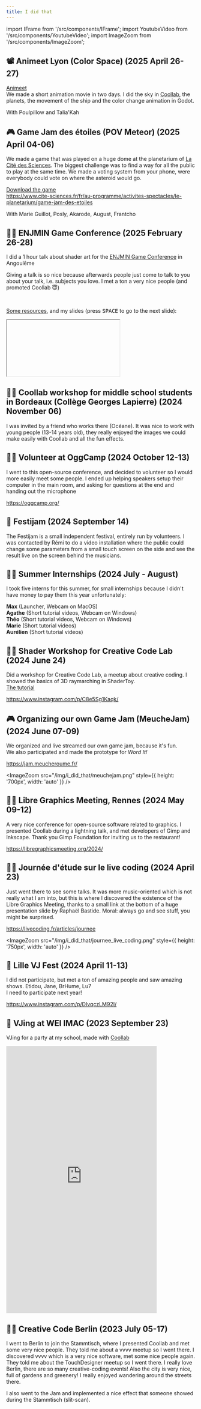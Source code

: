 ```yaml
---
title: I did that
---
```

import IFrame from '/src/components/IFrame';
import YoutubeVideo from '/src/components/YoutubeVideo';
import ImageZoom from '/src/components/ImageZoom';

<!-- ## Lille VJ Fest (2025 May 15-17)

Anecdote : j'ai pas candidaté assez tôt, ils ont fermé les inscriptions. Puis j'ai envoyé un mail pour forcer et j'ai quand même pû y aller grâce à des désistetements.
Morale / Note to myself: 
- Pas remettre les choses au lendemain
- Faut avoir du culot parfois et tenter / forcer

## 👩‍🏫 Summer Internships (2025 May 05 - August 01)

I took three interns this summer:

**Anna-Maria** (Website Overhaul)<br/>
**Elvin** (Automated tests & Scripting API)<br/>
**Anass** (Launcher improvements)<br/>

<!-- TODO take a picture with them at Lille VJ Fest -->

## 📽 Animeet Lyon (Color Space) (2025 April 26-27)

[Animeet](https://linktr.ee/animeet.fr)<br/>
We made a short animation movie in two days. I did the sky in [Coollab](https://coollab-art.com/), the planets, the movement of the ship and the color change animation in Godot.

With Poulpillow and Talia'Kah
<YoutubeVideo url = "b00Np7oSVOY"/>

## 🎮 Game Jam des étoiles (POV Meteor) (2025 April 04-06)

We made a game that was played on a huge dome at the planetarium of [La Cité des Sciences](https://www.cite-sciences.fr/fr/accueil). The biggest challenge was to find a way for all the public to play at the same time. We made a voting system from your phone, were everybody could vote on where the asteroid would go.

[Download the game](https://github.com/JulesFouchy/POV_Meteore/raw/refs/heads/main/Builds/final3bis%202K.zip?download=)<br/>
https://www.cite-sciences.fr/fr/au-programme/activites-spectacles/le-planetarium/game-jam-des-etoiles

With Marie Guillot, Posly, Akarode, August, Frantcho
<YoutubeVideo url = "Vkpi0ViUFbU?start=200"/>

## 👩‍🏫 ENJMIN Game Conference (2025 February 26-28)

I did a 1 hour talk about shader art for the [ENJMIN Game Conference](https://enjmin.cnam.fr/enjmin-game-conferences/enjmin-game-conferences-1111200.kjsp) in Angoulême<br/>

Giving a talk is so nice because afterwards people just come to talk to you about your talk, i.e. subjects you love. I met a ton a very nice people (and promoted Coollab 😇)

<YoutubeVideo url="3ZUsnGyC4NE"/>
<br/>

[Some resources](https://github.com/JulesFouchy/Faire-de-l-art-avec-des-maths), and my slides (press <kbd>SPACE</kbd> to go to the next slide):<br/>
<IFrame url="https://julesfouchy.github.io/Faire-de-l-art-avec-des-maths/"/>
<br/>

And a small interview I gave for the conference:
<YoutubeVideo url="Im064SnzIh4"/>

## 🥳 Coollab 1.0 Release (2025 February 25)

I finally released the 1.0 version of [Coollab](https://coollab-art.com/)! After 4.5 years of development, with the release of the Launcher I think the software is finally stable enough to go out of the beta phase. (And also I'm starting to have a few users, so I can't break everything all the time anymore 🙄)

<ImageZoom src="/img/i_did_that/Coollab%20V1.png"/>

## 🎮 Game Jam DS (Platformeuche) (2025 February 14-16)

A platformer almost entirely in the dark (because we didn't want to have to find assets to decorate the level 😇)


[Download the game](https://meucheroume.itch.io/platformeuche)

With MeucheRoume
<YoutubeVideo url = "sS-Hwup0DFA"/>

<!-- ## 😴 Started a regular sleep schedule (2025 February 13)

As of writing this (3 months later) I'm still holding on to it and I really like it. I am now a morning person, working intensely from 8a.m. to 2p.m., then taking a nap, and then chilling for the rest of the day.

<YoutubeVideo url = "ZKNQ6gsW45M"/> -->

## 📽 48-Hour Short Film Challenge (Histoires de Sorcières) (2025 January 17-19)

I did the credit sequence (with [Coollab](https://coollab-art.com/)) in this short movie made by two friends (MeucheRoume and Talia'Kah)

<YoutubeVideo url = "JyoaZSxrji4?start=144"/>

## 🥳 Word It! release (2025 January 02)

After 7 months of development, we released our first mobile game!

With MeucheRoume we wanted to try make a small mobile game and see if we could make some money off of it. We didn't, but it was fun doing my first project with Godot! I really really love this engine, definitely the best for 2D games.

[Download it on the Play Store](https://play.google.com/store/apps/details?id=com.meuchecorp.wordit)

<iframe width="401" height="712" src="https://www.youtube.com/embed/lLnY5TpJuUo" title="[Word It!] Demo" frameborder="0" allow="accelerometer; autoplay; clipboard-write; encrypted-media; gyroscope; picture-in-picture; web-share" referrerpolicy="strict-origin-when-cross-origin" allowfullscreen></iframe>

<!-- 
## Workshops chataigne ?

## Prez coollab ptut à la cité des sciences (et ptut en général) -->

<!-- ## Début club débat -->

<!-- ## Read Thinking fast and slow (2024 December 25) -->

## 👩‍🏫 Coollab workshop for middle school students in Bordeaux (Collège Georges Lapierre) (2024 November 06)

I was invited by a friend who works there (Océane). It was nice to work with young people (13-14 years old), they really enjoyed the images we could make easily with Coollab and all the fun effects.

<ImageZoom src="/img/i_did_that/college_bordeau.png"/>

## 👩‍🏫 Volunteer at OggCamp (2024 October 12-13)

I went to this open-source conference, and decided to volunteer so I would more easily meet some people. I ended up helping speakers setup their computer in the main room, and asking for questions at the end and handing out the microphone

https://oggcamp.org/
<ImageZoom src="/img/i_did_that/oggcamp%202024.png"/>

## 🎊 Festijam (2024 September 14)

The Festijam is a small independent festival, entirely run by volunteers. I was contacted by Rémi to do a video installation where the public could change some parameters from a small touch screen on the side and see the result live on the screen behind the musicians.
<YoutubeVideo url = "m5ies_OsDD4?start=144"/>


<!-- ## Read Mindful Design -->

## 👩‍🏫 Summer Internships (2024 July - August)

I took five interns for this summer, for small internships because I didn't have money to pay them this year unfortunately:

**Max** (Launcher, Webcam on MacOS)<br/>
**Agathe** (Short tutorial videos, Webcam on Windows)<br/>
**Théo** (Short tutorial videos, Webcam on Windows)<br/>
**Marie** (Short tutorial videos)<br/>
**Aurélien** (Short tutorial videos)<br/>

## 👩‍🏫 Shader Workshop for Creative Code Lab (2024 June 24)

Did a workshop for Creative Code Lab, a meetup about creative coding. I showed the basics of 3D raymarching in ShaderToy.<br/>
[The tutorial](https://github.com/CreativeCodeParis/Workshop/tree/main/GLSL3D)

https://www.instagram.com/p/C8e5Sg1Kaqk/<br/>
<ImageZoom src="/img/i_did_that/workshop%20shader%20CCL.png"/>

## 🎮 Organizing our own Game Jam (MeucheJam) (2024 June 07-09)

We organized and live streamed our own game jam, because it's fun.<br/>
We also participated and made the prototype for *Word It!*

https://jam.meucheroume.fr/

<ImageZoom src="/img/i_did_that/meuchejam.png" style={{ height: '700px', width: 'auto' }} />

## 👩‍🏫 Libre Graphics Meeting, Rennes (2024 May 09-12)

A very nice conference for open-source software related to graphics. I presented Coollab during a lightning talk, and met developers of Gimp and Inkscape. Thank you Gimp Foundation for inviting us to the restaurant!

https://libregraphicsmeeting.org/2024/
<ImageZoom src="/img/i_did_that/LGM%20Rennes.png"/>

## 👩‍🏫 Journée d'étude sur le live coding (2024 April 23)

Just went there to see some talks. It was more music-oriented which is not really what I am into, but this is where I discovered the existence of the Libre Graphics Meeting, thanks to a small link at the bottom of a huge presentation slide by Raphaël Bastide. Moral: always go and see stuff, you might be surprised.

https://livecoding.fr/articles/journee

<ImageZoom src="/img/i_did_that/journee_live_coding.png" style={{ height: '750px', width: 'auto' }} />

## 🎊 Lille VJ Fest (2024 April 11-13)

I did not participate, but met a ton of amazing people and saw amazing shows. Etidou, Jane, BrHume, Lu7<br/>
I need to participate next year!

https://www.instagram.com/p/DIvqczLM92I/
<YoutubeVideo url = "nBU4WpDwIRI"/>

## 🎊 VJing at WEI IMAC (2023 September 23)

VJing for a party at my school, made with [Coollab](https://coollab-art.com/)

<iframe width="401" height="712" src="https://www.youtube.com/embed/tHI0rycomSM" title="[VJ Set] WEI IMAC 2023" frameborder="0" allow="accelerometer; autoplay; clipboard-write; encrypted-media; gyroscope; picture-in-picture; web-share" referrerpolicy="strict-origin-when-cross-origin" allowfullscreen=""></iframe>

<!-- ## Started streaming with Meucheroume

On https://www.twitch.tv/meucheroume
It's a lot of fun, we just talk about everything (prog, math, science, life philosophy, tons of debates, etc.) -->

## 👩‍🏫 Creative Code Berlin (2023 July 05-17)

I went to Berlin to join the Stammtisch, where I presented Coollab and met some very nice people. They told me about a vvvv meetup so I went there. I discovered vvvv which is a very nice software, met some nice people again. They told me about the TouchDesigner meetup so I went there. I really love Berlin, there are so many creative-coding events! Also the city is very nice, full of gardens and greenery! I really enjoyed wandering around the streets there.

I also went to the Jam and implemented a nice effect that someone showed during the Stammtisch (slit-scan).

<ImageZoom src="/img/i_did_that/creative_code_berlin.avif"/>

<!-- 
## Interns (2023 June)

Théo Couard (Tutorials)
Philippe (Audio)
Tristan (Webcam) -->

<!-- ## cppcon

## 2022-02-18 Game Jam Color

We made a game called *Childchemy* during the [Game Jam Color](https://itch.io/jam/gamejam-color-1). You can play it [here](https://dsmte.github.io/GameJamColor2022).

<IFrame url="https://dsmte.github.io/GameJamColor2022"/>

## Interns (2022 June 11 - August 10)

Anaïs, Lucas, made a huge friend
Jordan
Yvan ??
Paul ??

## Read Prgamatic Programmer

Date == fin stage Ubi

## J'ai envoyé un mail, mntnt je suis prof à l'imac (?)

## Réponse pour devenir prof à l'ICAN

## Started Coollab

## Gamejam cotcot

## Organizing our own game jam: MeucheJam

With @meucheroume
We met Kasenlys!

## Release Django

## Start Spiders

## Stop Spiders

I needed time for personnal projects, and saved up enough money for a year

## Start Smode

Thanks to a conversation in a bar with Lou

## First message from a random in Coollab discrod, i'm so happy ! Same for first artwork by the chinese guy

## Message Discord Tooll

## vj imac au gala 2024, mettre photo groupe avec la team Coollab

## vj imac le premier avec Django

## autres vjing imac ?

## cours processing à l'imac

## orga spectacle poésie à st-louis

## tentative spectacle prépa avec le gars là

## visite TF1 ?

## ISE avec Smode ?

## cours au centre paris anim

## cours à la jonchère

## conf Alpaca

Met ThisXorThat

## atelier shader cookie collectif ?

## tried participating at Lille Videomapping festival

## 48h clémenteam

## 48h conte de fait

## 48h johnny

## Tous les 23h / 25h BD

## Conf philo at ENS

## Saw interstellar

Changed my view of the world, and my life

## Great philo teacher -->